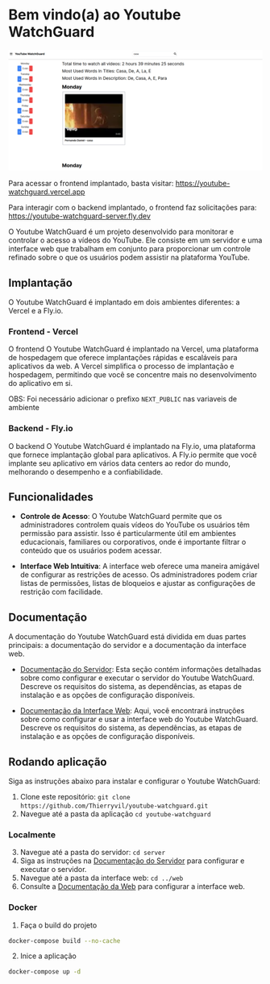 # Bem vindo(a) ao Youtube WatchGuard

![Imagem da Página Inicial](assets/home.png)

Para acessar o frontend implantado, basta visitar:  https://youtube-watchguard.vercel.app

Para interagir com o backend implantado, o frontend faz solicitações para: https://youtube-watchguard-server.fly.dev

O Youtube WatchGuard é um projeto desenvolvido para monitorar e controlar o acesso a vídeos do YouTube. Ele consiste em um servidor e uma interface web que trabalham em conjunto para proporcionar um controle refinado sobre o que os usuários podem assistir na plataforma YouTube.

## Implantação

O Youtube WatchGuard é implantado em dois ambientes diferentes: a Vercel e a Fly.io.

### Frontend - Vercel
O frontend O Youtube WatchGuard é implantado na Vercel, uma plataforma de hospedagem que oferece implantações rápidas e escaláveis para aplicativos da web. A Vercel simplifica o processo de implantação e hospedagem, permitindo que você se concentre mais no desenvolvimento do aplicativo em si.

OBS: Foi necessário adicionar o prefixo `NEXT_PUBLIC` nas variaveis de ambiente

### Backend - Fly.io
O backend O Youtube WatchGuard é implantado na Fly.io, uma plataforma que fornece implantação global para aplicativos. A Fly.io permite que você implante seu aplicativo em vários data centers ao redor do mundo, melhorando o desempenho e a confiabilidade.

## Funcionalidades

- **Controle de Acesso**: O Youtube WatchGuard permite que os administradores controlem quais vídeos do YouTube os usuários têm permissão para assistir. Isso é particularmente útil em ambientes educacionais, familiares ou corporativos, onde é importante filtrar o conteúdo que os usuários podem acessar.

- **Interface Web Intuitiva**: A interface web oferece uma maneira amigável de configurar as restrições de acesso. Os administradores podem criar listas de permissões, listas de bloqueios e ajustar as configurações de restrição com facilidade.

## Documentação

A documentação do Youtube WatchGuard está dividida em duas partes principais: a documentação do servidor e a documentação da interface web.

- [Documentação do Servidor](/server/README.md): Esta seção contém informações detalhadas sobre como configurar e executar o servidor do Youtube WatchGuard. Descreve os requisitos do sistema, as dependências, as etapas de instalação e as opções de configuração disponíveis.

- [Documentação da Interface Web](/web/README.md): Aqui, você encontrará instruções sobre como configurar e usar a interface web do Youtube WatchGuard. Descreve os requisitos do sistema, as dependências, as etapas de instalação e as opções de configuração disponíveis.


## Rodando aplicação

Siga as instruções abaixo para instalar e configurar o Youtube WatchGuard:
1. Clone este repositório: `git clone https://github.com/Thierryvil/youtube-watchguard.git`
2. Navegue até a pasta da aplicação `cd youtube-watchguard`
   

### Localmente

3. Navegue até a pasta do servidor: `cd server`
4. Siga as instruções na [Documentação do Servidor](/server/) para configurar e executar o servidor.
5. Navegue até a pasta da interface web: `cd ../web`
6. Consulte a [Documentação da Web](/web/) para configurar a interface web.

### Docker
1. Faça o build do projeto
```sh
docker-compose build --no-cache
```

2. Inice a aplicação
```sh
docker-compose up -d
```